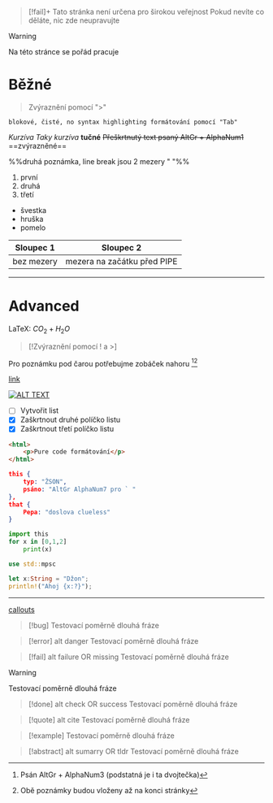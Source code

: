 
> [!fail]+
> Tato stránka není určena pro širokou veřejnost
> Pokud nevíte co děláte, nic zde neupravujte

> [!warning]
>Na této stránce se pořád pracuje

# Běžné

>Zvýraznění pomocí ">"

	blokové, čisté, no syntax highlighting formátování pomocí "Tab"

*Kurzíva*
_Taky kurzíva_
**tučné**
~~Přeškrtnutý text psaný AltGr + AlphaNum1~~
==zvýrazněné==

<!--Poznámka co není vidět na stránkách-->
%%druhá poznámka, line break jsou 2 mezery "  "%%

1. první
2. druhá
3. třetí

- švestka
- hruška
- pomelo

| Sloupec 1  | Sloupec 2                   |
| ---------- | --------------------------- |
| bez mezery | mezera na začátku před PIPE |
***
# Advanced

LaTeX: $CO_2 + H_2O$

> [!Zvýraznění pomocí  ! a >]

Pro poznámku pod čarou  potřebujme zobáček nahoru [^1][^2]

[^1]: Psán AltGr + AlphaNum3 (podstatná je i ta dvojtečka)
[^2]: Obě poznámky budou vloženy až na konci stránky

[link](https://cs.wikipedia.org/wiki/Lilek_brambor)

[![ALT TEXT](https://upload.wikimedia.org/wikipedia/commons/thumb/7/7c/Aardappel_bloem_Parel_Solanum_tuberosum.jpg/258px-Aardappel_bloem_Parel_Solanum_tuberosum.jpg)](https://commons.wikimedia.org/wiki/File:Aardappel_bloem_Parel_Solanum_tuberosum.jpg "Květy lilku bramboru")

- [ ] Vytvořit list
- [x] Zaškrtnout druhé políčko listu
- [x] Zaškrtnout třetí políčko listu

```html
<html>
	<p>Pure code formátování</p>
</html>
```

```json
this {
	typ: "ŽSON",
	psáno: "AltGr AlphaNum7 pro ` "
},
that {
	Pepa: "doslova clueless"
}
```

```python
import this
for x in [0,1,2]
	print(x)
```

```rust
use std::mpsc

let x:String = "Džon";
println!("Ahoj {x:?}");
```

---

[callouts](https://help.obsidian.md/Editing+and+formatting/Callouts)

> [!bug]
> Testovací poměrně dlouhá fráze

> [!error]
> alt danger
> Testovací poměrně dlouhá fráze

> [!fail]
> alt failure OR missing
> Testovací poměrně dlouhá fráze

> [!warning]
> Testovací poměrně dlouhá fráze

> [!done]
> alt check OR success
> Testovací poměrně dlouhá fráze

> [!quote]
> alt cite
> Testovací poměrně dlouhá fráze

> [!example]
> Testovací poměrně dlouhá fráze

> [!abstract]
> alt sumarry OR tldr
> Testovací poměrně dlouhá fráze